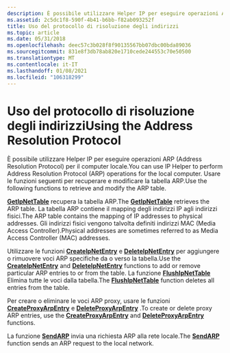 ```yaml
---
description: È possibile utilizzare Helper IP per eseguire operazioni ARP (Address Resolution Protocol) per il computer locale. Usare le funzioni seguenti per recuperare e modificare la tabella ARP.
ms.assetid: 2c5dc1f8-590f-4b41-b6bb-f82ab093252f
title: Uso del protocollo di risoluzione degli indirizzi
ms.topic: article
ms.date: 05/31/2018
ms.openlocfilehash: deec57c3b028f8f90135567bb07dbc00bda89036
ms.sourcegitcommit: 831e8f3db78ab820e1710cede244553c70e50500
ms.translationtype: MT
ms.contentlocale: it-IT
ms.lasthandoff: 01/08/2021
ms.locfileid: "106318299"
---
```

# <a name="using-the-address-resolution-protocol"></a><span data-ttu-id="dc9e9-104">Uso del protocollo di risoluzione degli indirizzi</span><span class="sxs-lookup"><span data-stu-id="dc9e9-104">Using the Address Resolution Protocol</span></span>

<span data-ttu-id="dc9e9-105">È possibile utilizzare Helper IP per eseguire operazioni ARP (Address Resolution Protocol) per il computer locale.</span><span class="sxs-lookup"><span data-stu-id="dc9e9-105">You can use IP Helper to perform Address Resolution Protocol (ARP) operations for the local computer.</span></span> <span data-ttu-id="dc9e9-106">Usare le funzioni seguenti per recuperare e modificare la tabella ARP.</span><span class="sxs-lookup"><span data-stu-id="dc9e9-106">Use the following functions to retrieve and modify the ARP table.</span></span>

<span data-ttu-id="dc9e9-107">[**GetIpNetTable**](/windows/desktop/api/Iphlpapi/nf-iphlpapi-getipnettable) recupera la tabella ARP.</span><span class="sxs-lookup"><span data-stu-id="dc9e9-107">The [**GetIpNetTable**](/windows/desktop/api/Iphlpapi/nf-iphlpapi-getipnettable) retrieves the ARP table.</span></span> <span data-ttu-id="dc9e9-108">La tabella ARP contiene il mapping degli indirizzi IP agli indirizzi fisici.</span><span class="sxs-lookup"><span data-stu-id="dc9e9-108">The ARP table contains the mapping of IP addresses to physical addresses.</span></span> <span data-ttu-id="dc9e9-109">Gli indirizzi fisici vengono talvolta definiti indirizzi MAC (Media Access Controller).</span><span class="sxs-lookup"><span data-stu-id="dc9e9-109">Physical addresses are sometimes referred to as Media Access Controller (MAC) addresses.</span></span>

<span data-ttu-id="dc9e9-110">Utilizzare le funzioni [**CreateIpNetEntry**](/windows/desktop/api/Iphlpapi/nf-iphlpapi-createipnetentry) e [**DeleteIpNetEntry**](/windows/desktop/api/Iphlpapi/nf-iphlpapi-deleteipnetentry) per aggiungere o rimuovere voci ARP specifiche da o verso la tabella.</span><span class="sxs-lookup"><span data-stu-id="dc9e9-110">Use the [**CreateIpNetEntry**](/windows/desktop/api/Iphlpapi/nf-iphlpapi-createipnetentry) and [**DeleteIpNetEntry**](/windows/desktop/api/Iphlpapi/nf-iphlpapi-deleteipnetentry) functions to add or remove particular ARP entries to or from the table.</span></span> <span data-ttu-id="dc9e9-111">La funzione [**FlushIpNetTable**](/windows/desktop/api/Iphlpapi/nf-iphlpapi-flushipnettable) Elimina tutte le voci dalla tabella.</span><span class="sxs-lookup"><span data-stu-id="dc9e9-111">The [**FlushIpNetTable**](/windows/desktop/api/Iphlpapi/nf-iphlpapi-flushipnettable) function deletes all entries from the table.</span></span>

<span data-ttu-id="dc9e9-112">Per creare o eliminare le voci ARP proxy, usare le funzioni [**CreateProxyArpEntry**](/windows/desktop/api/Iphlpapi/nf-iphlpapi-createproxyarpentry) e [**DeleteProxyArpEntry**](/windows/desktop/api/Iphlpapi/nf-iphlpapi-deleteproxyarpentry) .</span><span class="sxs-lookup"><span data-stu-id="dc9e9-112">To create or delete proxy ARP entries, use the [**CreateProxyArpEntry**](/windows/desktop/api/Iphlpapi/nf-iphlpapi-createproxyarpentry) and [**DeleteProxyArpEntry**](/windows/desktop/api/Iphlpapi/nf-iphlpapi-deleteproxyarpentry) functions.</span></span>

<span data-ttu-id="dc9e9-113">La funzione [**SendARP**](/windows/desktop/api/Iphlpapi/nf-iphlpapi-sendarp) invia una richiesta ARP alla rete locale.</span><span class="sxs-lookup"><span data-stu-id="dc9e9-113">The [**SendARP**](/windows/desktop/api/Iphlpapi/nf-iphlpapi-sendarp) function sends an ARP request to the local network.</span></span>

 

 



